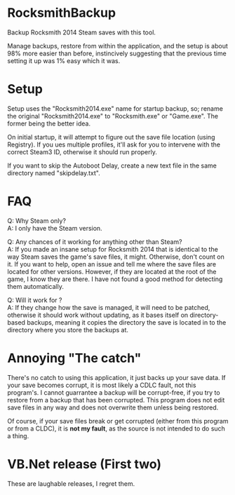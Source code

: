 # RocksmithBackup
Backup Rocksmith 2014 Steam saves with this tool.

Manage backups, restore from within the application, and the setup is about 98% more easier than before, instincively suggesting that the previous time setting it up was 1% easy which it was.

# Setup
Setup uses the "Rocksmith2014.exe" name for startup backup, so; rename the original "Rocksmith2014.exe" to "Rocksmith.exe" or "Game.exe". The former being the better idea.

On initial startup, it will attempt to figure out the save file location (using Registry). If you ues multiple profiles, it'll ask for you to intervene with the correct Steam3 ID, otherwise it should run properly.

If you want to skip the Autoboot Delay, create a new text file in the same directory named "skipdelay.txt".

# FAQ

Q: Why Steam only?  
A: I only have the Steam version. 

Q: Any chances of it working for anything other than Steam?  
A: If you made an insane setup for Rocksmith 2014 that is identical to the way Steam saves the game's save files, it might. Otherwise, don't count on it. If you want to help, open an issue and tell me where the save files are located for other versions. However, if they are located at the root of the game, I know they are there. I have not found a good method for detecting them automatically.

Q: Will it work for <future update>?  
A: If they change how the save is managed, it will need to be patched, otherwise it should work without updating, as it bases itself on directory-based backups, meaning it copies the directory the save is located in to the directory where you store the backups at.

# Annoying "The catch"

There's no catch to using this application, it just backs up your save data. If your save becomes corrupt, it is most likely a CDLC fault, not this program's. I cannot guarrantee a backup will be corrupt-free, if you try to restore from a backup that has been corrupted. This program does not edit save files in any way and does not overwrite them unless being restored.

Of course, if your save files break or get corrupted (either from this program or from a CLDC), it is **not my fault**, as the source is not intended to do such a thing.

# VB.Net release (First two)

These are laughable releases, I regret them.
